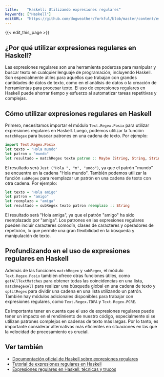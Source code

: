 ```yaml
---
title:    "Haskell: Utilizando expresiones regulares"
keywords: ["Haskell"]
editURL:  "https://github.com/dogweather/forkful/blob/master/content/es/haskell/using-regular-expressions.md"
---
```


{{< edit_this_page >}}

## ¿Por qué utilizar expresiones regulares en Haskell?

Las expresiones regulares son una herramienta poderosa para manipular y buscar texto en cualquier lenguaje de programación, incluyendo Haskell. Son especialmente útiles para aquellos que trabajan con grandes cantidades de datos de texto, como en el análisis de datos o la creación de herramientas para procesar texto. El uso de expresiones regulares en Haskell puede ahorrar tiempo y esfuerzo al automatizar tareas repetitivas y complejas.

## Cómo utilizar expresiones regulares en Haskell

Primero, necesitamos importar el módulo `Text.Regex.Posix` para utilizar expresiones regulares en Haskell. Luego, podemos utilizar la función `matchRegex` para buscar patrones en una cadena de texto. Por ejemplo:

```Haskell
import Text.Regex.Posix
let texto = "Hola mundo"
let patron = "mundo"
let resultado = matchRegex texto patron :: Maybe (String, String, String)
```

El resultado será `Just ("Hola ", "m", "undo")`, ya que el patrón "mundo" se encuentra en la cadena "Hola mundo". También podemos utilizar la función `subRegex` para reemplazar un patrón en una cadena de texto con otra cadena. Por ejemplo:

```Haskell
let texto = "Hola amigo"
let patron = "amigo"
let reemplazo = "amiga"
let resultado = subRegex texto patron reemplazo :: String
```

El resultado será "Hola amiga", ya que el patrón "amigo" ha sido reemplazado por "amiga". Los patrones en las expresiones regulares pueden incluir caracteres comodín, clases de caracteres y operadores de repetición, lo que permite una gran flexibilidad en la búsqueda y manipulación de texto.

## Profundizando en el uso de expresiones regulares en Haskell

Además de las funciones `matchRegex` y `subRegex`, el módulo `Text.Regex.Posix` también ofrece otras funciones útiles, como `getAllTextMatches` para obtener todas las coincidencias en una lista, `matchRegexAll` para realizar una búsqueda global en una cadena de texto y `splitRegex` para dividir una cadena en una lista utilizando un patrón. También hay módulos adicionales disponibles para trabajar con expresiones regulares, como `Text.Regex.TDFA` y `Text.Regex.PCRE`.

Es importante tener en cuenta que el uso de expresiones regulares puede tener un impacto en el rendimiento de nuestro código, especialmente si se utilizan patrones complejos en cadenas de texto más largas. Por lo tanto, es importante considerar alternativas más eficientes en situaciones en las que la velocidad de procesamiento es crucial.

## Ver también

- [Documentación oficial de Haskell sobre expresiones regulares](https://www.haskell.org/onlinereport/haskell2010/haskellch9.html)
- [Tutorial de expresiones regulares en Haskell](https://wiki.haskell.org/Regular_expressions)
- [Expresiones regulares en Haskell: técnicas y trucos](https://www.rosettacode.org/wiki/Regular_expressions#Haskell)